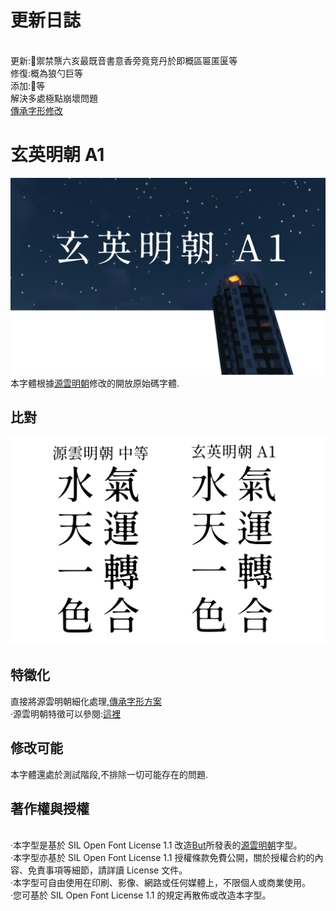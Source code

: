 # 更新日誌 
<br>更新:𤞑禦禁龒六亥最既音書意香旁竟竞丹於即概區匾匿匽等<br>修復:概為狼勺巨等<br>添加:𤞑等<br>解決多處極點崩壞問題<br>[傳承字形修改](https://github.com/ichitenfont/inheritedglyphs)
# 玄英明朝 A1
![image](https://github.com/KunYuBoGU/XuanYing-mincho-A1/blob/master/font/2019-05-29_15.57.19.png)
<br>本字體根據[源雲明朝](https://github.com/ButTaiwan/genwan-font)修改的開放原始碼字體.
## 比對
![image](https://github.com/KunYuBoGU/XuanYing-mincho-A1/blob/master/image/比對2.png)
## 特徵化
直接將源雲明朝細化處理,[傳承字形方案](https://github.com/ichitenfont/inheritedglyphs)<br>·源雲明朝特徵可以參閱:[這裡](https://github.com/ButTaiwan/genwan-font/blob/master/README.md)
## 修改可能
本字體還處於測試階段,不排除一切可能存在的問題.
## 著作權與授權
<br>·本字型是基於 SIL Open Font License 1.1 改造[But](https://github.com/ButTaiwan)所發表的[源雲明朝](https://github.com/ButTaiwan/genwan-font)字型。<br>·本字型亦基於 SIL Open Font License 1.1 授權條款免費公開，關於授權合約的內容、免責事項等細節，請詳讀 License 文件。<br>·本字型可自由使用在印刷、影像、網路或任何媒體上，不限個人或商業使用。<br>·您可基於 SIL Open Font License 1.1 的規定再散佈或改造本字型。
